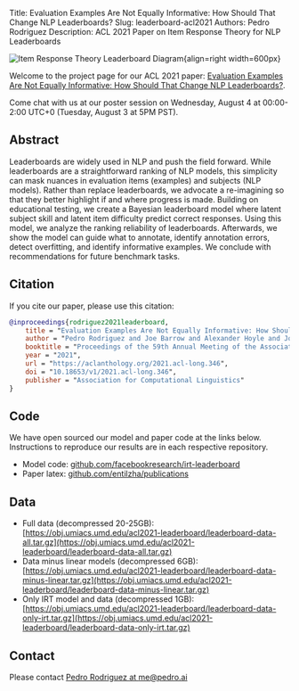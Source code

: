 Title: Evaluation Examples Are Not Equally Informative: How Should That Change NLP Leaderboards?
Slug: leaderboard-acl2021
Authors: Pedro Rodriguez
Description: ACL 2021 Paper on Item Response Theory for NLP Leaderboards

![Item Response Theory Leaderboard Diagram](/static/images/leaderboard-irt.png){align=right width=600px}

Welcome to the project page for our ACL 2021 paper: [Evaluation Examples Are Not Equally Informative: How Should That Change NLP Leaderboards?](https://research.fb.com/publications/evaluation-examples-are-not-equally-informative-how-should-that-change-nlp-leaderboards/).

Come chat with us at our poster session on Wednesday, August 4 at 00:00-2:00 UTC+0 (Tuesday, August 3 at 5PM PST).

## Abstract

Leaderboards are widely used in NLP and push the field forward. While leaderboards are a straightforward ranking of NLP models, this simplicity can mask nuances in evaluation items (examples) and subjects (NLP models). Rather than replace leaderboards, we advocate a re-imagining so that they better highlight if and where progress is made. Building on educational testing, we create a Bayesian leaderboard model where latent subject skill and latent item difficulty predict correct responses. Using this model, we analyze the ranking reliability of leaderboards. Afterwards, we show the model can guide what to annotate, identify annotation errors, detect overfitting, and identify informative examples. We conclude with recommendations for future benchmark tasks.

## Citation

If you cite our paper, please use this citation:

```bib
@inproceedings{rodriguez2021leaderboard,
    title = "Evaluation Examples Are Not Equally Informative: How Should That Change NLP Leaderboards?",
    author = "Pedro Rodriguez and Joe Barrow and Alexander Hoyle and John P. Lalor and Robin Jia and Jordan Boyd-Graber",
    booktitle = "Proceedings of the 59th Annual Meeting of the Association for Computational Linguistics",
    year = "2021",
    url = "https://aclanthology.org/2021.acl-long.346",
    doi = "10.18653/v1/2021.acl-long.346",
    publisher = "Association for Computational Linguistics"
}
```

## Code

We have open sourced our model and paper code at the links below.
Instructions to reproduce our results are in each respective repository.

* Model code: [github.com/facebookresearch/irt-leaderboard](https://github.com/facebookresearch/irt-leaderboard)
* Paper latex: [github.com/entilzha/publications](https://github.com/entilzha/publications)

## Data

* Full data (decompressed 20-25GB): [https://obj.umiacs.umd.edu/acl2021-leaderboard/leaderboard-data-all.tar.gz](https://obj.umiacs.umd.edu/acl2021-leaderboard/leaderboard-data-all.tar.gz)
* Data minus linear models (decompressed 6GB): [https://obj.umiacs.umd.edu/acl2021-leaderboard/leaderboard-data-minus-linear.tar.gz](https://obj.umiacs.umd.edu/acl2021-leaderboard/leaderboard-data-minus-linear.tar.gz)
* Only IRT model and data (decompressed 1GB): [https://obj.umiacs.umd.edu/acl2021-leaderboard/leaderboard-data-only-irt.tar.gz](https://obj.umiacs.umd.edu/acl2021-leaderboard/leaderboard-data-only-irt.tar.gz)

## Contact

Please contact <a target="_blank" href="mailto:me@pedro.ai">Pedro Rodriguez at me@pedro.ai</a>

